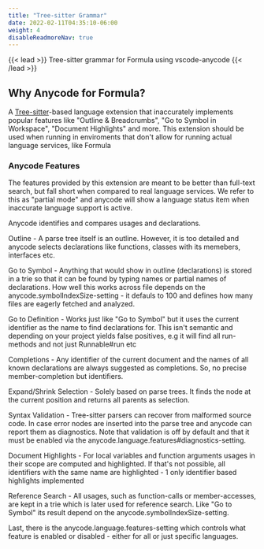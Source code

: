 ```yaml
---
title: "Tree-sitter Grammar"
date: 2022-02-11T04:35:10-06:00
weight: 4
disableReadmoreNav: true
---
```


{{< lead >}} 
Tree-sitter grammar for Formula using vscode-anycode
{{< /lead >}}

## Why Anycode for Formula?
A <a href="https://tree-sitter.github.io/tree-sitter/" target="_blank">Tree-sitter</a>-based language extension that inaccurately implements popular features like "Outline & Breadcrumbs", "Go to Symbol in Workspace", "Document Highlights" and more. This extension should be used when running in enviroments that don't allow for running actual language services, like Formula


### Anycode Features
The features provided by this extension are meant to be better than full-text search, but fall short when compared to real language services. We refer to this as "partial mode" and anycode will show a language status item when inaccurate language support is active.

Anycode identifies and compares usages and declarations.

Outline - A parse tree itself is an outline. However, it is too detailed and anycode selects declarations like functions, classes with its memebers, interfaces etc.

Go to Symbol - Anything that would show in outline (declarations) is stored in a trie so that it can be found by typing names or partial names of declarations. How well this works across file depends on the anycode.symbolIndexSize-setting - it defauls to 100 and defines how many files are eagerly fetched and analyzed.

Go to Definition - Works just like "Go to Symbol" but it uses the current identifier as the name to find declarations for. This isn't semantic and depending on your project yields false positives, e.g it will find all run-methods and not just Runnable#run etc

Completions - Any identifier of the current document and the names of all known declarations are always suggested as completions. So, no precise member-completion but identifiers.

Expand/Shrink Selection - Solely based on parse trees. It finds the node at the current position and returns all parents as selection.

Syntax Validation - Tree-sitter parsers can recover from malformed source code. In case error nodes are inserted into the parse tree and anycode can report them as diagnostics. Note that validation is off by default and that it must be enabled via the anycode.language.features#diagnostics-setting.

Document Highlights - For local variables and function arguments usages in their scope are computed and highlighted. If that's not possible, all identifiers with the same name are highlighted - 1 only identifier based highlights implemented

Reference Search - All usages, such as function-calls or member-accesses, are kept in a trie which is later used for reference search. Like "Go to Symbol" its result depend on the anycode.symbolIndexSize-setting.

Last, there is the anycode.language.features-setting which controls what feature is enabled or disabled - either for all or just specific languages.